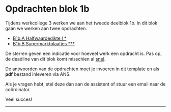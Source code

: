 # Opdrachten blok 1b

Tijdens werkcollege 3 werken we aan het tweede deelblok 1b.
In dit blok gaan we werken aan twee opdrachten. 

* <a href="#B1b.A">B1b.A Halfwaardedikte I *</a>
* <a href="#B1b.B">B1b.B Supermarktplaatjes ***</a>

De sterren geven een indicatie voor hoeveel werk een opdracht is. 
Pas op, de deadline van dit blok komt misschien al [snel](/start/inleveropdrachten).

De antwoorden van de opdrachten moet je invoeren in [dit](InlevertemplateBlok1b.docx) template en als **pdf** bestand inleveren via ANS.

Als je vragen hebt, stel deze dan aan de assistent of stuur een email naar de coördinator.

Veel succes! 

*****